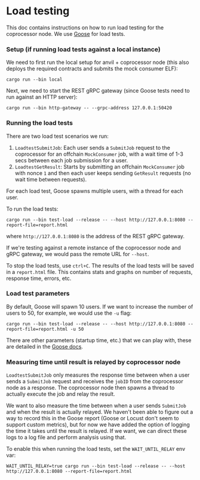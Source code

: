 # Load testing

This doc contains instructions on how to run load testing for the coprocessor node. We use [Goose](https://book.goose.rs/title-page.html) for load tests.

### Setup (if running load tests against a local instance)

We need to first run the local setup for anvil + coprocessor node (this also deploys the required contracts and submits the mock consumer ELF):
```
cargo run --bin local
```

Next, we need to start the REST gRPC gateway (since Goose tests need to run against an HTTP server):
```
cargo run --bin http-gateway -- --grpc-address 127.0.0.1:50420
```

### Running the load tests

There are two load test scenarios we run:

1. `LoadtestSubmitJob`: Each user sends a `SubmitJob` request to the coprocessor for an offchain `MockConsumer` job, with a wait time of 1-3 secs between each job submission for a user.
2. `LoadtestGetResult`: Starts by submitting an offchain `MockConsumer` job with nonce `1` and then each user keeps sending `GetResult` requests (no wait time between requests).

For each load test, Goose spawns multiple users, with a thread for each user.

To run the load tests:
```
cargo run --bin test-load --release -- --host http://127.0.0.1:8080 --report-file=report.html
```
where `http://127.0.0.1:8080` is the address of the REST gRPC gateway.

If we're testing against a remote instance of the coprocessor node and gRPC gateway, we would pass the remote URL for `--host`.

To stop the load tests, use `ctrl+C`. The results of the load tests will be saved in a `report.html` file. This contains stats and graphs on number of requests, response time, errors, etc.

### Load test parameters

By default, Goose will spawn 10 users. If we want to increase the number of users to 50, for example, we would use the `-u` flag:
```
cargo run --bin test-load --release -- --host http://127.0.0.1:8080 --report-file=report.html -u 50
```

There are other parameters (startup time, etc.) that we can play with, these are detailed in the [Goose docs](https://book.goose.rs/getting-started/common.html).

### Measuring time until result is relayed by coprocessor node

`LoadtestSubmitJob` only measures the response time between when a user sends a `SubmitJob` request and receives the `jobID` from the coprocessor node as a response. The coprocessor node then spawns a thread to actually execute the job and relay the result.

We want to also measure the time between when a user sends `SubmitJob` and when the result is actually relayed. We haven't been able to figure out a way to record this in the Goose report (Goose or Locust don't seem to support custom metrics), but for now we have added the option of logging the time it takes until the result is relayed. If we want, we can direct these logs to a log file and perform analysis using that.

To enable this when running the load tests, set the `WAIT_UNTIL_RELAY` env var:
```
WAIT_UNTIL_RELAY=true cargo run --bin test-load --release -- --host http://127.0.0.1:8080 --report-file=report.html
```
